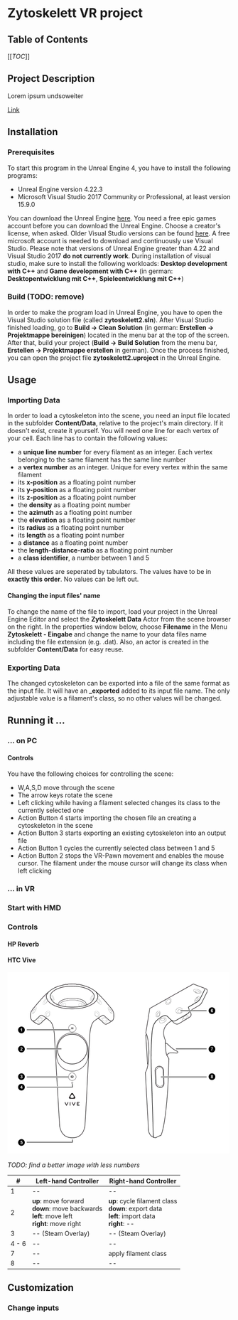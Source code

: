 # Zytoskelett VR project

## Table of Contents

[[_TOC_]]

## Project Description

Lorem ipsum undsoweiter

[Link][KRN]

## Installation

### Prerequisites
To start this program in the Unreal Engine 4, you have to install the following programs:
- Unreal Engine version 4.22.3 
- Microsoft Visual Studio 2017 Community or Professional, at least version 15.9.0 

You can download the Unreal Engine [here][UE4]. You need a free epic games account before you can download the Unreal Engine. Choose a creator's license, when asked. Older Visual Studio versions can be found [here][MVS]. A free microsoft account is needed to download and continuously use Visual Studio. Please note that versions of Unreal Engine greater than 4.22 and Visual Studio 2017 **do not currently work**. During installation of visual studio, make sure to install the following workloads: __Desktop development with C++__ and __Game development with C++__ (in german: **Desktopentwicklung mit C++**, **Spieleentwicklung mit C++**) 

### Build (TODO: remove)
In order to make the program load in Unreal Engine, you have to open the Visual Studio solution file (called __zytoskelett2.sln__). After Visual Studio finished loading, go to **Build -> Clean Solution** (in german: **Erstellen -> Projektmappe bereinigen**) located in the menu bar at the top of the screen. After that, build your project (**Build -> Build Solution** from the menu bar, **Erstellen -> Projektmappe erstellen** in german). Once the process finished, you can open the project file __zytoskelett2.uproject__ in the Unreal Engine.

## Usage

### Importing Data
In order to load a cytoskeleton into the scene, you need an input file located in the subfolder **Content/Data**, relative to the project's main directory. If it doesn't exist, create it yourself. You will need one line for each vertex of your cell. Each line has to contain the following values:

- a **unique line number** for every filament as an integer. Each vertex belonging to the same filament has the same line number
- a **vertex number** as an integer. Unique for every vertex within the same filament
- its **x-position** as a floating point number 
- its **y-position** as a floating point number
- its **z-position** as a floating point number
- the **density** as a floating point number
- the **azimuth** as a floating point number
- the **elevation** as a floating point number
- its **radius** as a floating point number
- its **length** as a floating point number
- a **distance** as a floating point number
- the **length-distance-ratio** as a floating point number
- a **class identifier**, a number between 1 and 5

All these values are seperated by tabulators. The values have to be in **exactly this order**. No values can be left out.

#### Changing the input files' name

To change the name of the file to import, load your project in the Unreal Engine Editor and select the __Zytoskelett Data__ Actor from the scene browser on the right. In the properties window below, choose **Filename** in the Menu **Zytoskelett - Eingabe** and change the name to your data files name including the file extension (e.g. .dat). Also, an actor is created in the subfolder __Content/Data__ for easy reuse.

### Exporting Data
The changed cytoskeleton can be exported into a file of the same format as the input file. It will have an __\_exported__ added to its input file name. The only adjustable value is a filament's class, so no other values will be changed.

## Running it ...
### ... on PC
#### Controls
You have the following choices for controlling the scene:

- W,A,S,D move through the scene
- The arrow keys rotate the scene
- Left clicking while having a filament selected changes its class to the currently selected one
- Action Button 4 starts importing the chosen file an creating a cytoskeleton in the scene
- Action Button 3 starts exporting an existing cytoskeleton into an output file
- Action Button 1 cycles the currently selected class between 1 and 5
- Action Button 2 stops the VR-Pawn movement and enables the mouse cursor. The filament under the mouse cursor will change its class when left clicking

### ... in VR

### Start with HMD

### Controls

#### HP Reverb

#### HTC Vive

![vive controller schematic][viveschem]

*TODO: find a better image with less numbers*

#|Left-hand Controller|Right-hand Controller
--|--|--
1|--|--
2|**up**: move forward<br>**down**: move backwards<br>**left**: move left<br>**right**: move right|**up**: cycle filament class<br>**down**: export data<br>**left**: import data<br>**right**: --
3|-- (Steam Overlay)|--  (Steam Overlay)
4 - 6|--|--
7|--|apply filament class
8|--|--

## Customization

### Change inputs

[UE4]: https://www.unrealengine.com/en-US/download/
[MVS]: https://visualstudio.microsoft.com/de/vs/older-downloads/
[KRN]: http://kernet.rwth-aachen.de/index.html

[viveschem]: documentation/vive-scheme.png "Vive Controller Schematic"
